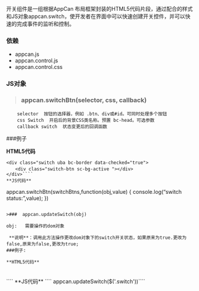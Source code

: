 ﻿开关组件是一组根据AppCan 布局框架封装的HTML5代码片段，通过配合的样式和JS对象appcan.switch，使开发者在界面中可以快速创建开关控件，并可以快速的完成事件的监听和控制。
### 依赖
- appcan.js
- appcan.control.js
- appcan.control.css

### JS对象
  >### appcan.switchBtn(selector, css, callback)
  
````
    selector  按钮的选择器，例如 .btn、div或#id。可同时处理多个按钮
    css Switch  开启后的背景CSS类名称。预置 bc-head。可选参数 
    callback switch  状态变更后的回调函数 
````
###例子


**HTML5代码**
````
<div class="switch uba bc-border data-checked="true">
　　<div class="switch-btn sc-bg-active "></div>
</div>````
**JS代码**
````
appcan.switchBtn(switchBtns,function(obj,value) {
    console.log(“switch status:”,value);
})
````

>###  appcan.updateSwitch(obj)

````
    obj:   需要操作的dom对象 

````
 **说明**：调用此方法操作更改dom对象下的switch开关状态，如果原来为true.更改为false,原来为false,更改为true;
###例子:

**HTML5代码**
````
<div class="switch uba bc-border data-checked="true">
　　<div class="switch-btn sc-bg-active "></div>
</div>````
**JS代码**
````
appcan.updateSwitch($('.switch'))````